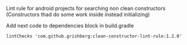 Lint rule for android projects for searching non clean constructors (Constructors thad do some work inside instead initializing)

Add next code to dependencies block in build.gradle
```
lintChecks 'com.github.grishberg:clean-constructor-lint-rule:1.2.0'
```
